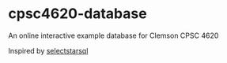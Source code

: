 # cpsc4620-database
An online interactive example database for Clemson CPSC 4620

Inspired by [selectstarsql](https://selectstarsql.com/)
